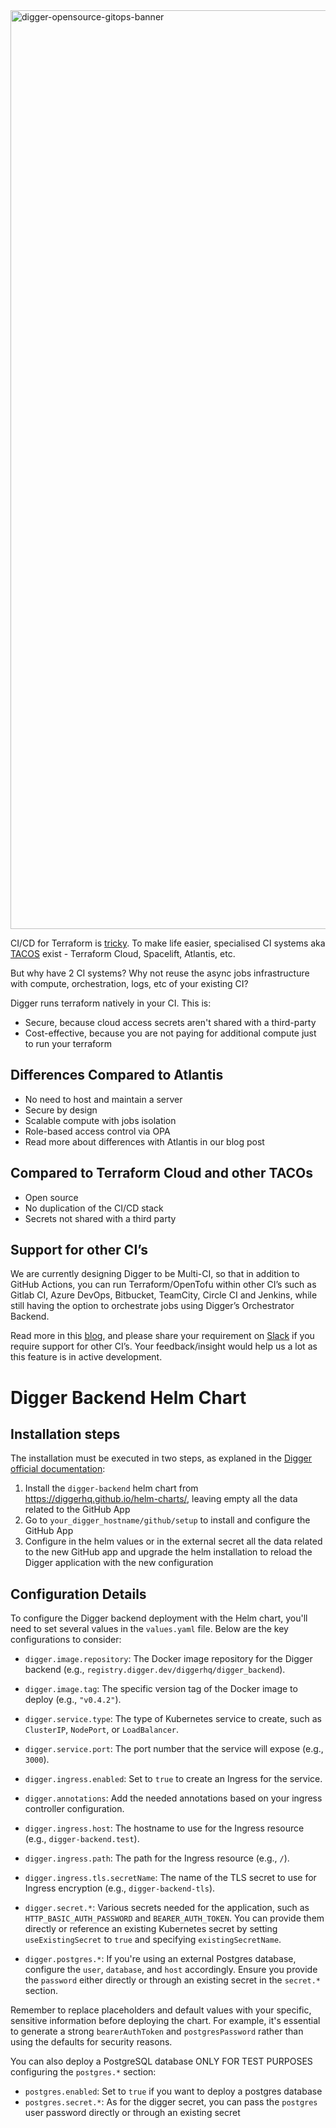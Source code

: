<img width="1470" alt="digger-opensource-gitops-banner" src="https://github.com/diggerhq/digger/assets/1280498/7fb44db3-38ca-4021-8714-87a2f1a14982">

CI/CD for Terraform is [tricky](https://itnext.io/pains-in-terraform-collaboration-249a56b4534e). To make life easier, specialised CI systems aka [TACOS](https://itnext.io/spice-up-your-infrastructure-as-code-with-tacos-1a9c179e0783) exist - Terraform Cloud, Spacelift, Atlantis, etc.

But why have 2 CI systems? Why not reuse the async jobs infrastructure with compute, orchestration, logs, etc of your existing CI?

Digger runs terraform natively in your CI. This is:

- Secure, because cloud access secrets aren't shared with a third-party
- Cost-effective, because you are not paying for additional compute just to run your terraform

## Differences Compared to Atlantis

- No need to host and maintain a server
- Secure by design
- Scalable compute with jobs isolation
- Role-based access control via OPA
- Read more about differences with Atlantis in our blog post
​
## Compared to Terraform Cloud and other TACOs

- Open source
- No duplication of the CI/CD stack
- Secrets not shared with a third party
​
## Support for other CI’s

We are currently designing Digger to be Multi-CI, so that in addition to GitHub Actions, you can run Terraform/OpenTofu within other CI’s such as Gitlab CI, Azure DevOps, Bitbucket, TeamCity, Circle CI and Jenkins, while still having the option to orchestrate jobs using Digger’s Orchestrator Backend.

Read more in this [blog](https://blog.digger.dev/how-we-are-designing-digger-to-support-multiple-ci-systems/), and please share your requirement on [Slack](https://bit.ly/diggercommunity) if you require support for other CI’s. Your feedback/insight would help us a lot as this feature is in active development.



# Digger Backend Helm Chart

## Installation steps

The installation must be executed in two steps, as explaned in the [Digger official documentation](https://docs.digger.dev/self-host/deploy-docker-compose#create-github-app):

1. Install the `digger-backend` helm chart from https://diggerhq.github.io/helm-charts/, leaving empty all the data related to the GitHub App
2. Go to `your_digger_hostname/github/setup` to install and configure the GitHub App
3. Configure in the helm values or in the external secret all the data related to the new GitHub app and upgrade the helm installation to reload the Digger application with the new configuration

## Configuration Details

To configure the Digger backend deployment with the Helm chart, you'll need to set several values in the `values.yaml` file. Below are the key configurations to consider:

- `digger.image.repository`: The Docker image repository for the Digger backend (e.g., `registry.digger.dev/diggerhq/digger_backend`).
- `digger.image.tag`: The specific version tag of the Docker image to deploy (e.g., `"v0.4.2"`).

- `digger.service.type`: The type of Kubernetes service to create, such as `ClusterIP`, `NodePort`, or `LoadBalancer`.
- `digger.service.port`: The port number that the service will expose (e.g., `3000`).

- `digger.ingress.enabled`: Set to `true` to create an Ingress for the service.
- `digger.annotations`: Add the needed annotations based on your ingress controller configuration.
- `digger.ingress.host`: The hostname to use for the Ingress resource (e.g., `digger-backend.test`).
- `digger.ingress.path`: The path for the Ingress resource (e.g., `/`).
- `digger.ingress.tls.secretName`: The name of the TLS secret to use for Ingress encryption (e.g., `digger-backend-tls`).

- `digger.secret.*`: Various secrets needed for the application, such as `HTTP_BASIC_AUTH_PASSWORD` and `BEARER_AUTH_TOKEN`. You can provide them directly or reference an existing Kubernetes secret by setting `useExistingSecret` to `true` and specifying `existingSecretName`.

- `digger.postgres.*`: If you're using an external Postgres database, configure the `user`, `database`, and `host` accordingly. Ensure you provide the `password` either directly or through an existing secret in the `secret.*` section.

Remember to replace placeholders and default values with your specific, sensitive information before deploying the chart. For example, it's essential to generate a strong `bearerAuthToken` and `postgresPassword` rather than using the defaults for security reasons.

You can also deploy a PostgreSQL database ONLY FOR TEST PURPOSES configuring the `postgres.*` section:

- `postgres.enabled`: Set to `true` if you want to deploy a postgres database
- `postgres.secret.*`: As for the digger secret, you can pass the `postgres` user password directly or through an existing secret
